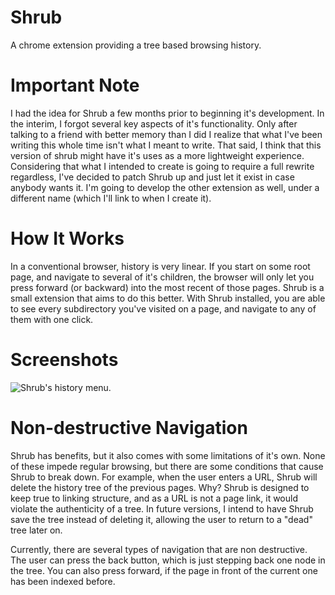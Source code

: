 # Shrub <img src="https://github.com/shinzlet/Shrub/blob/master/icons/shrub-icon-128.png?raw=true" width="1em" height="1em">
A chrome extension providing a tree based browsing history.

# Important Note
I had the idea for Shrub a few months prior to beginning it's development. In the interim, I forgot several
key aspects of it's functionality. Only after talking to a friend with better memory than I did I realize that
what I've been writing this whole time isn't what I meant to write. That said, I think that this version of shrub
might have it's uses as a more lightweight experience. Considering that what I intended to create is going to
require a full rewrite regardless, I've decided to patch Shrub up and just let it exist in case anybody wants it.
I'm going to develop the other extension as well, under a different name (which I'll link to when I create it).

# How It Works
In a conventional browser, history is very linear. If you start on some root page, and navigate to several
of it's children, the browser will only let you press forward (or backward) into the most recent of those pages.
Shrub is a small extension that aims to do this better. With Shrub installed, you are able to see every
subdirectory you've visited on a page, and navigate to any of them with one click.

# Screenshots
![Shrub's history menu.](http://i.imgur.com/C97tFJc.png "Shrub's history menu, brought up by pressing both alt keys.")

# Non-destructive Navigation
Shrub has benefits, but it also comes with some limitations of it's own. None of these impede regular browsing, but there
are some conditions that cause Shrub to break down.
For example, when the user enters a URL, Shrub will delete the history tree of the previous pages. Why? Shrub is designed
to keep true to linking structure, and as a URL is not a page link, it would violate the authenticity of a tree. In future versions, I intend to have Shrub save the tree instead of deleting it, allowing the user to return to a "dead" tree later on.

Currently, there are several types of navigation that are non destructive. The user can press the back button, which is just stepping back one node in the tree. You can also press forward, if the page in front of the current one has been indexed before.
